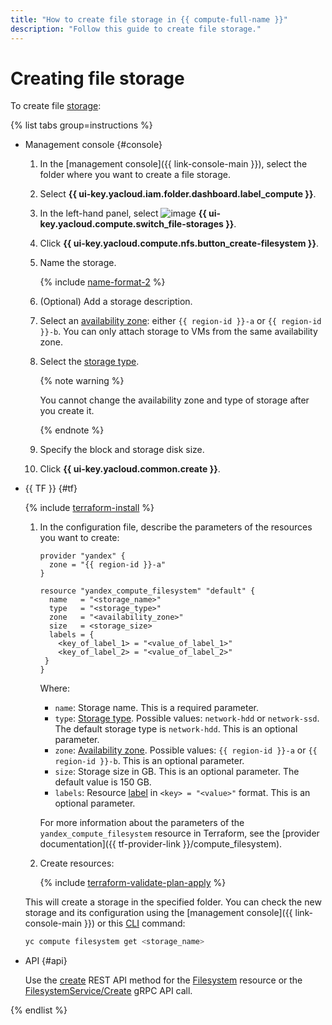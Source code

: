 ```yaml
---
title: "How to create file storage in {{ compute-full-name }}"
description: "Follow this guide to create file storage."
---
```


# Creating file storage

To create file [storage](../../concepts/filesystem.md):

{% list tabs group=instructions %}

- Management console {#console}

   1. In the [management console]({{ link-console-main }}), select the folder where you want to create a file storage.
   1. Select **{{ ui-key.yacloud.iam.folder.dashboard.label_compute }}**.
   1. In the left-hand panel, select ![image](../../../_assets/console-icons/nodes-right.svg) **{{ ui-key.yacloud.compute.switch_file-storages }}**.
   1. Click **{{ ui-key.yacloud.compute.nfs.button_create-filesystem }}**.
   1. Name the storage.

      {% include [name-format-2](../../../_includes/name-format-2.md) %}

   1. (Optional) Add a storage description.
   1. Select an [availability zone](../../../overview/concepts/geo-scope.md): either `{{ region-id }}-a` or `{{ region-id }}-b`. You can only attach storage to VMs from the same availability zone.
   1. Select the [storage type](../../concepts/filesystem.md#types).

      {% note warning %}

      You cannot change the availability zone and type of storage after you create it.

      {% endnote %}

   1. Specify the block and storage disk size.
   1. Click **{{ ui-key.yacloud.common.create }}**.

- {{ TF }} {#tf}

   {% include [terraform-install](../../../_includes/terraform-install.md) %}

   1. In the configuration file, describe the parameters of the resources you want to create:

      
      ```
      provider "yandex" {
        zone = "{{ region-id }}-a"
      }

      resource "yandex_compute_filesystem" "default" {
        name   = "<storage_name>"
        type   = "<storage_type>"
        zone   = "<availability_zone>"
        size   = <storage_size>
        labels = {
          <key_of_label_1> = "<value_of_label_1>"
          <key_of_label_2> = "<value_of_label_2>"
       }
      }
      ```



      Where:

      * `name`: Storage name. This is a required parameter.
      * `type`: [Storage type](../../concepts/filesystem.md#types). Possible values: `network-hdd` or `network-ssd`. The default storage type is `network-hdd`. This is an optional parameter.
      * `zone`: [Availability zone](../../../overview/concepts/geo-scope.md). Possible values: `{{ region-id }}-a` or `{{ region-id }}-b`. This is an optional parameter.
      * `size`: Storage size in GB. This is an optional parameter. The default value is 150 GB.
      * `labels`: Resource [label](../../../resource-manager/concepts/labels.md) in `<key> = "<value>"` format. This is an optional parameter.

      For more information about the parameters of the `yandex_compute_filesystem` resource in Terraform, see the [provider documentation]({{ tf-provider-link }}/compute_filesystem).

   1. Create resources:

      {% include [terraform-validate-plan-apply](../../../_tutorials/terraform-validate-plan-apply.md) %}

   This will create a storage in the specified folder. You can check the new storage and its configuration using the [management console]({{ link-console-main }}) or this [CLI](../../../cli/quickstart.md) command:

   ```bash
   yc compute filesystem get <storage_name>
   ```

- API {#api}

   Use the [create](../../api-ref/Filesystem/create.md) REST API method for the [Filesystem](../../api-ref/Filesystem/index.md) resource or the [FilesystemService/Create](../../api-ref/grpc/filesystem_service.md#Create) gRPC API call.

{% endlist %}